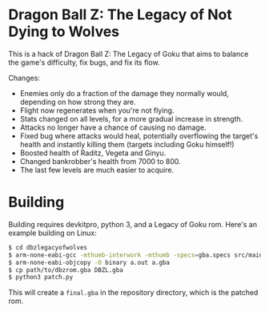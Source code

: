 # Dragon Ball Z: The Legacy of Not Dying to Wolves

This is a hack of Dragon Ball Z: The Legacy of Goku that aims to balance the game's difficulty, fix bugs, and fix its flow.

Changes:
  * Enemies only do a fraction of the damage they normally would, depending on how strong they are.
  * Flight now regenerates when you're not flying.
  * Stats changed on all levels, for a more gradual increase in strength.
  * Attacks no longer have a chance of causing no damage.
  * Fixed bug where attacks would heal, potentially overflowing the target's health and instantly killing them (targets including Goku himself!)
  * Boosted health of Raditz, Vegeta and Ginyu.
  * Changed bankrobber's health from 7000 to 800.
  * The last few levels are much easier to acquire.

# Building

Building requires devkitpro, python 3, and a Legacy of Goku rom. Here's an example building on Linux:
```sh
$ cd dbzlegacyofwolves
$ arm-none-eabi-gcc -mthumb-interwork -mthumb -specs=gba.specs src/main.s
$ arm-none-eabi-objcopy -O binary a.out a.gba
$ cp path/to/dbzrom.gba DBZL.gba
$ python3 patch.py
```
This will create a `final.gba` in the repository directory, which is the patched rom.
